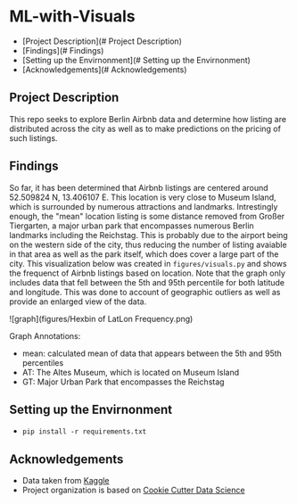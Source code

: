 # ML-with-Visuals
+ [Project Description](# Project Description)
+ [Findings](# Findings)
+ [Setting up the Envirnonment](# Setting up the Envirnonment)
+ [Acknowledgements](# Acknowledgements)

## Project Description
This repo seeks to explore Berlin Airbnb data and determine how listing are distributed across the city as well as to make predictions on the pricing of such listings.

## Findings
So far, it has been determined that Airbnb listings are centered around 52.509824 N, 13.406107 E. This location is very close to Museum Island, which is surrounded by numerous attractions and landmarks. Intrestingly enough, the "mean" location listing is some distance removed from Großer Tiergarten, a major urban park that encompasses numerous Berlin landmarks including the Reichstag. This is probably due to the airport being on the western side of the city, thus reducing the number of listing avaiable in that area as well as the park itself, which does cover a large part of the city. This visualization below was created in `figures/visuals.py` and shows the frequenct of Airbnb listings based on location. Note that the graph only includes data that fell between the 5th and 95th percentile for both latitude and longitude. This was done to account of geographic outliers as well as provide an enlarged view of the data.

![graph](figures/Hexbin of LatLon Frequency.png)

Graph Annotations:
* mean: calculated mean of data that appears between the 5th and 95th percentiles
* AT: The Altes Museum, which is located on Museum Island
* GT: Major Urban Park that encompasses the Reichstag

## Setting up the Envirnonment
* `pip install -r requirements.txt`

## Acknowledgements
* Data taken from [Kaggle](https://www.kaggle.com/brittabettendorf/berlin-airbnb-data) 
* Project organization is based on [Cookie Cutter Data Science](https://github.com/drivendata/cookiecutter-data-science)
